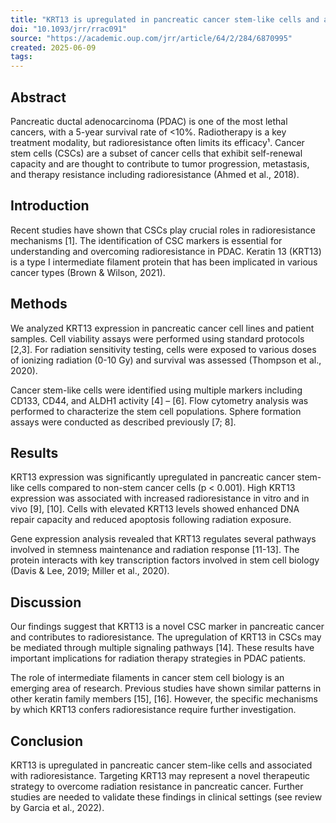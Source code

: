 ```yaml
---
title: "KRT13 is upregulated in pancreatic cancer stem-like cells and associated with radioresistance"
doi: "10.1093/jrr/rrac091"
source: "https://academic.oup.com/jrr/article/64/2/284/6870995"
created: 2025-06-09
tags:
---
```


## Abstract

Pancreatic ductal adenocarcinoma (PDAC) is one of the most lethal cancers, with a 5-year survival rate of <10%. Radiotherapy is a key treatment modality, but radioresistance often limits its efficacy¹. Cancer stem cells (CSCs) are a subset of cancer cells that exhibit self-renewal capacity and are thought to contribute to tumor progression, metastasis, and therapy resistance including radioresistance (Ahmed et al., 2018).

## Introduction

Recent studies have shown that CSCs play crucial roles in radioresistance mechanisms [1]. The identification of CSC markers is essential for understanding and overcoming radioresistance in PDAC. Keratin 13 (KRT13) is a type I intermediate filament protein that has been implicated in various cancer types (Brown & Wilson, 2021).

## Methods

We analyzed KRT13 expression in pancreatic cancer cell lines and patient samples. Cell viability assays were performed using standard protocols [2,3]. For radiation sensitivity testing, cells were exposed to various doses of ionizing radiation (0-10 Gy) and survival was assessed (Thompson et al., 2020).

Cancer stem-like cells were identified using multiple markers including CD133, CD44, and ALDH1 activity [4] – [6]. Flow cytometry analysis was performed to characterize the stem cell populations. Sphere formation assays were conducted as described previously [7; 8].

## Results

KRT13 expression was significantly upregulated in pancreatic cancer stem-like cells compared to non-stem cancer cells (p < 0.001). High KRT13 expression was associated with increased radioresistance in vitro and in vivo [9], [10]. Cells with elevated KRT13 levels showed enhanced DNA repair capacity and reduced apoptosis following radiation exposure.

Gene expression analysis revealed that KRT13 regulates several pathways involved in stemness maintenance and radiation response [11-13]. The protein interacts with key transcription factors involved in stem cell biology (Davis & Lee, 2019; Miller et al., 2020).

## Discussion

Our findings suggest that KRT13 is a novel CSC marker in pancreatic cancer and contributes to radioresistance. The upregulation of KRT13 in CSCs may be mediated through multiple signaling pathways [14]. These results have important implications for radiation therapy strategies in PDAC patients.

The role of intermediate filaments in cancer stem cell biology is an emerging area of research. Previous studies have shown similar patterns in other keratin family members [15], [16]. However, the specific mechanisms by which KRT13 confers radioresistance require further investigation.

## Conclusion

KRT13 is upregulated in pancreatic cancer stem-like cells and associated with radioresistance. Targeting KRT13 may represent a novel therapeutic strategy to overcome radiation resistance in pancreatic cancer. Further studies are needed to validate these findings in clinical settings (see review by Garcia et al., 2022). 